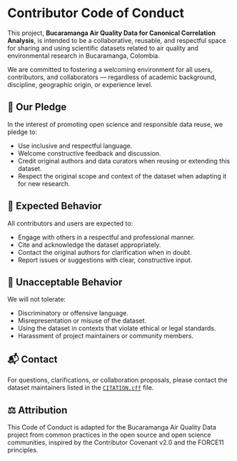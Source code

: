 # Contributor Code of Conduct

This project, **Bucaramanga Air Quality Data for Canonical Correlation Analysis**, is intended to be a collaborative, reusable, and respectful space for sharing and using scientific datasets related to air quality and environmental research in Bucaramanga, Colombia.

We are committed to fostering a welcoming environment for all users, contributors, and collaborators — regardless of academic background, discipline, geographic origin, or experience level.

## 📌 Our Pledge

In the interest of promoting open science and responsible data reuse, we pledge to:

- Use inclusive and respectful language.
- Welcome constructive feedback and discussion.
- Credit original authors and data curators when reusing or extending this dataset.
- Respect the original scope and context of the dataset when adapting it for new research.

## 🤝 Expected Behavior

All contributors and users are expected to:

- Engage with others in a respectful and professional manner.
- Cite and acknowledge the dataset appropriately.
- Contact the original authors for clarification when in doubt.
- Report issues or suggestions with clear, constructive input.

## 🛑 Unacceptable Behavior

We will not tolerate:

- Discriminatory or offensive language.
- Misrepresentation or misuse of the dataset.
- Using the dataset in contexts that violate ethical or legal standards.
- Harassment of project maintainers or community members.

## 📬 Contact

For questions, clarifications, or collaboration proposals, please contact the dataset maintainers listed in the [`CITATION.cff`](./CITATION.cff) file.

## ⚖️ Attribution

This Code of Conduct is adapted for the Bucaramanga Air Quality Data project from common practices in the open source and open science communities, inspired by the Contributor Covenant v2.0 and the FORCE11 principles.